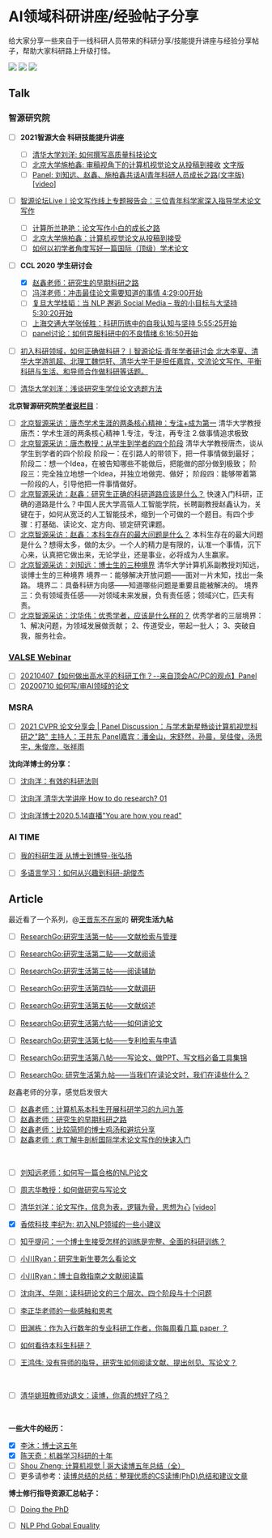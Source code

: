 # AI领域科研讲座/经验帖子分享

给大家分享一些来自于一线科研人员带来的科研分享/技能提升讲座与经验分享帖子，帮助大家科研路上升级打怪。

![](https://img.shields.io/badge/build-welcome%20to%20contribute%EF%BC%81-brightgreen.svg) ![](https://img.shields.io/github/stars/SinclairCoder/do-research-in-AI?style=social) ![](https://img.shields.io/github/contributors/SinclairCoder/do-research-in-AI?style=social)

## Talk

### 智源研究院
- [ ] **2021智源大会 科研技能提升讲座**
  - [ ] [清华大学刘洋: 如何撰写高质量科技论文](https://www.bilibili.com/video/BV1QK4y1g71C)
  - [ ] [北京大学施柏鑫: 审稿视角下的计算机视觉论文从投稿到接收](https://www.bilibili.com/video/BV1p64y1R7JP) [文字版](https://mp.weixin.qq.com/s?__biz=MzA5ODEzMjIyMA==&mid=2247612318&idx=1&sn=b54621e959c2f4850a3fcc7486e0199a&chksm=90953e0da7e2b71b660dc0a7feefbf08a26db78bee5eaba73bf277ee0562b98d6d32a4a1d093&mpshare=1&scene=23&srcid=0623cDFA9oHwwdz4aCtpF8di&sharer_sharetime=1624455513912&sharer_shareid=e3fac610a51f80cbddf092286e1a80a1#rd)
  - [ ] [Panel: 刘知远、赵鑫、施柏鑫共话AI青年科研人员成长之路(文字版)](https://mp.weixin.qq.com/s?__biz=MzA5ODEzMjIyMA==&mid=2247609974&idx=1&sn=8f7e24564b905893536d536bb06f6471&chksm=909527e5a7e2aef35cf35cc93b4cacafa8e1b2a63e8af6627e25d91348f3884364c81ef05bc8&mpshare=1&scene=23&srcid=0612Y2h0bzkx8ZVAkkmWCfik&sharer_sharetime=1623471321678&sharer_shareid=e3fac610a51f80cbddf092286e1a80a1#rd) [[video]](https://hub.baai.ac.cn/view/8660)

- [ ] [智源论坛Live丨论文写作线上专题报告会：三位青年科学家深入指导学术论文写作](https://www.bilibili.com/video/BV1n7411o7dU)
  - [ ] [计算所兰艳艳：论文写作小白的成长之路](https://www.bilibili.com/video/BV1n7411o7dU?p=1)
  - [ ] [北京大学施柏鑫：计算机视觉论文从投稿到接受](https://www.bilibili.com/video/BV1Ha4y1x7sk)
  - [ ] [如何以初学者角度写好一篇国际（顶级）学术论文](https://www.bilibili.com/video/BV1n7411o7dU?p=3)

- [ ] **CCL 2020 学生研讨会**
  - [x] [赵鑫老师：研究生的早期科研之路](https://www.bilibili.com/video/BV1cD4y1R7WL)
  - [ ] [冯洋老师：冲击最佳论文需要知道的事情 4:29:00开始](https://www.bilibili.com/video/BV1zA411j7h5)
  - [ ] [复旦大学桂韬：当 NLP 邂逅 Social Media – 我的小目标与大坚持 5:30:20开始](https://www.bilibili.com/video/BV1zA411j7h5)
  - [ ] [上海交通大学张倬胜：科研历练中的自我认知与坚持 5:55:25开始](https://www.bilibili.com/video/BV1zA411j7h5)
  - [ ] [panel讨论：如何克服科研中的不良情绪 6:16:50开始](https://www.bilibili.com/video/BV1zA411j7h5)
- [ ] [初入科研领域，如何正确做科研？丨智源论坛·青年学者研讨会 北大李夏、清华大学游凯超、北理工魏恺轩、清华大学于是担任嘉宾，交流论文写作、平衡科研与生活、和导师合作做科研等话题。](https://www.bilibili.com/video/BV1A54y1D7HX)

- [ ] [清华大学刘洋：浅谈研究生学位论文选题方法](https://www.bilibili.com/video/BV1fE411g7Kj)





**北京智源研究院[学者说栏目](https://space.bilibili.com/424100065/channel/detail?cid=150211)**：

- [ ] [北京智源采访：唐杰学术生涯的两条核心精神：专注+成为第一](https://www.bilibili.com/video/BV1uK411A7JR)  清华大学教授唐杰：学术生涯的两条核心精神 1.专注，专注，再专注 2.做事情追求极致
- [ ] [北京智源采访：唐杰教授：从学生到学者的四个阶段](https://www.bilibili.com/video/BV1ay4y1k721) 清华大学教授唐杰，谈从学生到学者的四个阶段 阶段一：在引路人的带领下，把一件事情做到最好； 阶段二：想一个Idea，在被告知哪些不能做后，把能做的部分做到极致； 阶段三：完全独立地想一个Idea，并独立地做完、做好； 阶段四：能够带着第一阶段的人，引导他把一件事情做好。
- [ ] [北京智源采访：赵鑫：研究生正确的科研道路应该是什么？](https://www.bilibili.com/video/BV1RK4y177dw) 快速入门科研，正确的道路是什么？中国人民大学高瓴人工智能学院，长聘副教授赵鑫认为，关键在于，如何从宽泛的人工智能技术，缩到一个可做的一个题目。有四个步骤：打基础、读论文、定方向、锁定研究课题。
- [ ] [北京智源采访：赵鑫：本科生存在的最大问题是什么？](https://www.bilibili.com/video/BV1NV411y7oM) 本科生存在的最大问题是什么？想得太多，做的太少。一个人的精力是有限的，认准一个事情，沉下心来，认真把它做出来，无论学业，还是事业，必将成为人生赢家。
- [ ] [北京智源采访：刘知远：博士生的三种境界](https://www.bilibili.com/video/BV1ra4y1j7pc)  清华大学计算机系副教授刘知远，谈博士生的三种境界 境界一：能够解决开放问题——面对一片未知，找出一条路。 境界二：具备科研方向感——知道哪些问题是重要且能被解决的。 境界三：负有领域责任感——对领域未来发展，负有责任感；领域兴亡，匹夫有责。
- [ ] [北京智源采访：沈华伟：优秀学者，应该是什么样的？](https://www.bilibili.com/video/BV14p4y1k7bx) 优秀学者的三层境界： 1、解决问题，为领域发展做贡献； 2、传道受业，带起一批人； 3、突破自我，服务社会。

### [VALSE Webinar](https://space.bilibili.com/562085182)

   - [ ] [20210407【如何做出高水平的科研工作？--来自顶会AC/PC的观点】Panel](https://www.bilibili.com/video/BV1bB4y1w7Kq)
   - [ ] [20200710 如何写/审AI领域的论文](https://www.bilibili.com/video/BV1bB4y1w7Kq)

### MSRA
- [ ] [2021 CVPR 论文分享会 | Panel Discussion：与学术新星畅谈计算机视觉科研之"路" 主持人：王井东 Panel嘉宾：潘金山，宋舒然，孙晨，吴佳俊，汤思宇，朱俊彦，张祥雨](https://www.bilibili.com/video/BV1HN411f7fj)

**沈向洋博士的分享：**
- [ ] [沈向洋：有效的科研法则](https://www.bilibili.com/video/BV17Q4y1T7ML?from=search&seid=1663734638736103523)
- [ ] [沈向洋 清华大学讲座 How to do research? 01](https://www.bilibili.com/video/BV1kk4y1C7xJ?from=search&seid=10079993400395745686)
- [ ] [沈向洋博士2020.5.14直播"You are how you read"](https://www.bilibili.com/video/BV1df4y1m74k?from=search&seid=1663734638736103523)


### AI TIME
- [ ] [我的科研生涯 从博士到博导-张弘扬](https://www.bilibili.com/video/BV1XX4y1A7eH)
- [ ] [多语言学习：如何从兴趣到科研-胡俊杰](https://www.bilibili.com/video/BV1Po4y1C71T)


## Article
最近看了一个系列，@[王晋东不在家](https://www.zhihu.com/people/jindongwang)的 **研究生活九帖**

- [ ] [ResearchGo:研究生活第一帖——文献检索与管理](https://zhuanlan.zhihu.com/p/22323250?refer=wjdml)
- [ ] [ResearchGo:研究生活第二贴——文献阅读](https://zhuanlan.zhihu.com/p/22402393?refer=wjdml)
- [ ] [ResearchGo:研究生活第三帖——阅读辅助](https://zhuanlan.zhihu.com/p/22622502?refer=wjdml)
- [ ] [ResearchGo:研究生活第四帖——文献调研](https://zhuanlan.zhihu.com/p/23178836?refer=wjdml)
- [ ] [ResearchGo:研究生活第五帖——文献综述](https://zhuanlan.zhihu.com/p/23356843?refer=wjdml)
- [ ] [ResearchGo:研究生活第六帖——如何讲论文](https://zhuanlan.zhihu.com/p/23872063?refer=wjdml)
- [ ] [ResearchGo:研究生活第七帖——专利检索与申请](https://zhuanlan.zhihu.com/p/25191025)
- [ ] [ResearchGo:研究生活第八帖——写论文、做PPT、写文档必备工具集锦](https://zhuanlan.zhihu.com/p/62100815)
- [ ] [ResearchGo: 研究生活第九帖——当我们在读论文时，我们在读些什么？](https://zhuanlan.zhihu.com/p/124855923)


赵鑫老师的分享，感觉启发很大

- [ ] [赵鑫老师：计算机系本科生开展科研学习的九问九答](https://zhuanlan.zhihu.com/p/139287474)
- [ ] [赵鑫老师：研究生的早期科研之路](https://zhuanlan.zhihu.com/p/149020933)
- [ ] [赵鑫老师：比较简短的博士鸡汤和避坑分享](https://zhuanlan.zhihu.com/p/201353873)
- [ ] [赵鑫老师：庖丁解牛剖析国际学术论文写作的快速入门](https://mp.weixin.qq.com/s/v8AuRYtLuQoRkwgsreqsZw)

<br />

- [ ] [刘知远老师：如何写一篇合格的NLP论文](https://zhuanlan.zhihu.com/p/58752815)
- [ ] [周志华教授：如何做研究与写论文](https://zhuanlan.zhihu.com/p/98747105)
- [ ] [清华刘洋：论文写作，信息为表，逻辑为骨，思想为心](https://mp.weixin.qq.com/s?__biz=MzU5ODg0MTAwMw==&mid=2247501863&idx=1&sn=550faec84106d09d4e60c4daf339695f&chksm=febc8be3c9cb02f568c214e93221a02e9c2f7bff91779ab05cff80852d9708a4e44bb77e70fc&mpshare=1&scene=23&srcid=0720uq5AgnUvF3ll6EX9iQYu&sharer_sharetime=1626786536952&sharer_shareid=f5e76e932a68e64366a850087d240f3c#rd) [[video]](https://hub.baai.ac.cn/view/8658)
- [x] [香侬科技 李纪为: 初入NLP领域的一些小建议](https://zhuanlan.zhihu.com/p/59184256)
- [ ] [知乎提问：一个博士生接受怎样的训练是完整、全面的科研训练？](https://www.zhihu.com/question/384512106/answer/1131397675)

- [ ] [小川Ryan：研究生新生要怎么看论文](https://www.zhihu.com/question/304334959/answer/828667356)
- [ ] [小川Ryan：博士自救指南之文献阅读篇](https://zhuanlan.zhihu.com/p/271170768)

- [ ] [沈向洋、华刚：读科研论文的三个层次、四个阶段与十个问题](https://zhuanlan.zhihu.com/p/163227375)

- [ ] [李正华老师的一些感触和思考](http://hlt.suda.edu.cn/index.php/My-thoughts-zhenghua)

- [ ] [田渊栋：作为入行数年的专业科研工作者，你每周看几篇 paper ？](https://www.zhihu.com/question/30022694/answer/224543003)
- [ ] [如何看待本科生科研？](https://www.zhihu.com/question/457315333/answer/1871259279)

- [ ] [王鸿伟: 没有导师的指导，研究生如何阅读文献、提出创见、写论文？](https://www.zhihu.com/question/23647187/answer/568803695)

<br />

- [ ] [清华姚班教师劝退文：读博，你真的想好了吗？](https://mp.weixin.qq.com/s?__biz=MzA5ODEzMjIyMA==&mid=2247612544&idx=2&sn=0486229e5b1dd56fdaaba08ae9b49995&chksm=90953113a7e2b80547bb5bca96519d19f5e224bb941342cd2abe065578a9e4f578164daec629&mpshare=1&scene=23&srcid=06244m9oScThhVGeq1QRWMz4&sharer_sharetime=1624532114632&sharer_shareid=e3fac610a51f80cbddf092286e1a80a1#rd)

<br />

**一些大牛的经历：**

- [x] [李沐：博士这五年](https://zhuanlan.zhihu.com/p/25099638)
- [x] [陈天奇：机器学习科研的十年](https://zhuanlan.zhihu.com/p/74249758)
- [ ] [Shou Zheng: 计算机视觉 | 哥大读博五年总结（全）](https://zhuanlan.zhihu.com/p/338193330)
- [ ] 更多请参考：[读博总结的总结：整理优质的CS读博(PhD)总结和建议文章](https://zhuanlan.zhihu.com/p/347223193)

**博士修行指导资源汇总帖子：**
- [ ] [Doing the PhD](https://github.com/shengyp/doing_the_PhD)
- [ ] [NLP Phd Gobal Equality](https://github.com/zhijing-jin/nlp-phd-global-equality)




